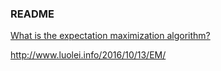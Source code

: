 ### README

[What is the expectation maximization algorithm?](http://www.nature.com/nbt/journal/v26/n8/full/nbt1406.html)

http://www.luolei.info/2016/10/13/EM/

